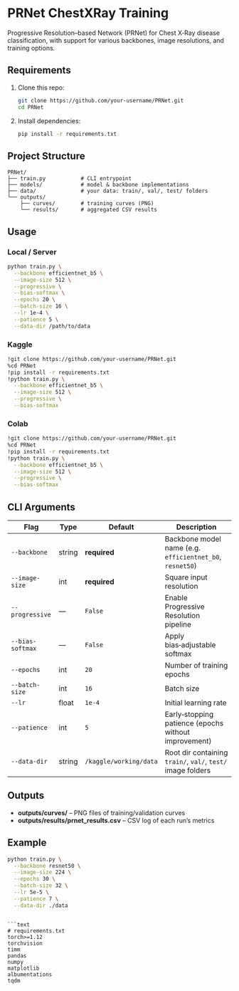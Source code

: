 # PRNet ChestXRay Training

Progressive Resolution–based Network (PRNet) for Chest X‑Ray disease classification, with support for various backbones, image resolutions, and training options.

## Requirements

1. Clone this repo:
   ```bash
   git clone https://github.com/your-username/PRNet.git
   cd PRNet
   ```

2. Install dependencies:

   ```bash
   pip install -r requirements.txt
   ```

## Project Structure

```
PRNet/
├── train.py           # CLI entrypoint
├── models/            # model & backbone implementations
├── data/              # your data: train/, val/, test/ folders
└── outputs/
    ├── curves/        # training curves (PNG)
    └── results/       # aggregated CSV results
```

## Usage

### Local / Server

```bash
python train.py \
  --backbone efficientnet_b5 \
  --image-size 512 \
  --progressive \
  --bias-softmax \
  --epochs 20 \
  --batch-size 16 \
  --lr 1e-4 \
  --patience 5 \
  --data-dir /path/to/data
```

### Kaggle

```bash
!git clone https://github.com/your-username/PRNet.git
%cd PRNet
!pip install -r requirements.txt
!python train.py \
  --backbone efficientnet_b5 \
  --image-size 512 \
  --progressive \
  --bias-softmax
```

### Colab

```bash
!git clone https://github.com/your-username/PRNet.git
%cd PRNet
!pip install -r requirements.txt
!python train.py \
  --backbone efficientnet_b5 \
  --image-size 512 \
  --progressive \
  --bias-softmax
```

## CLI Arguments

| Flag             | Type   | Default                | Description                                                 |
| ---------------- | ------ | ---------------------- | ----------------------------------------------------------- |
| `--backbone`     | string | **required**           | Backbone model name (e.g. `efficientnet_b0`, `resnet50`)    |
| `--image-size`   | int    | **required**           | Square input resolution                                     |
| `--progressive`  | —      | `False`                | Enable Progressive Resolution pipeline                      |
| `--bias-softmax` | —      | `False`                | Apply bias‑adjustable softmax                               |
| `--epochs`       | int    | `20`                   | Number of training epochs                                   |
| `--batch-size`   | int    | `16`                   | Batch size                                                  |
| `--lr`           | float  | `1e-4`                 | Initial learning rate                                       |
| `--patience`     | int    | `5`                    | Early‑stopping patience (epochs without improvement)        |
| `--data-dir`     | string | `/kaggle/working/data` | Root dir containing `train/`, `val/`, `test/` image folders |

## Outputs

* **outputs/curves/** – PNG files of training/validation curves
* **outputs/results/prnet\_results.csv** – CSV log of each run’s metrics

## Example

```bash
python train.py \
  --backbone resnet50 \
  --image-size 224 \
  --epochs 30 \
  --batch-size 32 \
  --lr 5e-5 \
  --patience 7 \
  --data-dir ./data
```

````

```text
# requirements.txt
torch>=1.12
torchvision
timm
pandas
numpy
matplotlib
albumentations
tqdm
````
